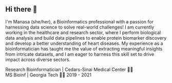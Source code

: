 ## Hi there 👋

I'm Manasa (she/her), a Bioinformatics professional with a passion for harnessing data science to solve real-world challenges! I am currently working in the healthcare and research sector, where I perform biological data analysis and build data pipelines to enable protein biomarker discovery and develop a better understanding of heart diseases. My experience as a bioinformatician has taught me the value of extracting meaningful insights from intricate datasets, and I am eager to harness this skill set to drive impact across diverse sectors.

Research Bioinformatician | Cedars-Sinai Medical Center 👩‍💻 <br />
MS Bioinf | Georgia Tech 👩‍🎓 2019 - 2021

<!--

#### Check out my [portfolio](https://manasa711.github.io/)! 
**manasa711/manasa711** is a ✨ _special_ ✨ repository because its `README.md` (this file) appears on your GitHub profile.

Here are some ideas to get you started:

- 🔭 I’m currently working on ...
- 🌱 I’m currently learning ...
- 👯 I’m looking to collaborate on ...
- 🤔 I’m looking for help with ...
- 💬 Ask me about ...
- 📫 How to reach me: ...
- 😄 Pronouns: ...
- ⚡ Fun fact: ...
-->
